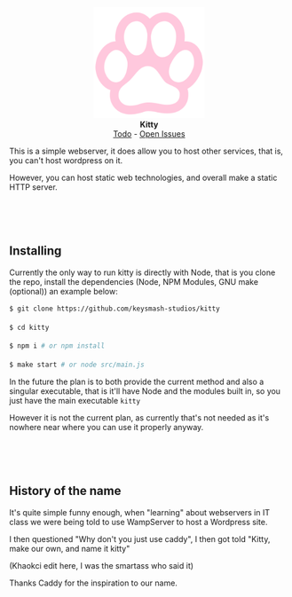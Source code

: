 <p align="center">
    <img width="200px" src="assets/paw.png"></img><br>
    <b>Kitty</b><br>
    <a href="https://github.com/keysmash-studios/kitty/projects/1">Todo</a> - <a href="https://github.com/keysmash-studios/kitty/issues?q=is%3Aissue+is%3Aopen">Open Issues</a>
<p>

This is a simple webserver, it does allow you to host other services, that is, you can't host wordpress on it.

However, you can host static web technologies, and overall make a static HTTP server.

<br><br><br>

Installing
----------

Currently the only way to run kitty is directly with Node, that is you clone the repo, install the dependencies (Node, NPM Modules, GNU make (optional)) an example below:

```sh
$ git clone https://github.com/keysmash-studios/kitty

$ cd kitty

$ npm i # or npm install

$ make start # or node src/main.js
```

In the future the plan is to both provide the current method and also a singular executable, that is it'll have Node and the modules built in, so you just have the main executable `kitty`

However it is not the current plan, as currently that's not needed as it's nowhere near where you can use it properly anyway.

<br><br><br>

History of the name
-------------------

It's quite simple funny enough, when "learning" about webservers in IT class we were being told to use WampServer to host a Wordpress site.

I then questioned "Why don't you just use caddy", I then got told "Kitty, make our own, and name it kitty"

(Khaokci edit here, I was the smartass who said it)

Thanks Caddy for the inspiration to our name.
